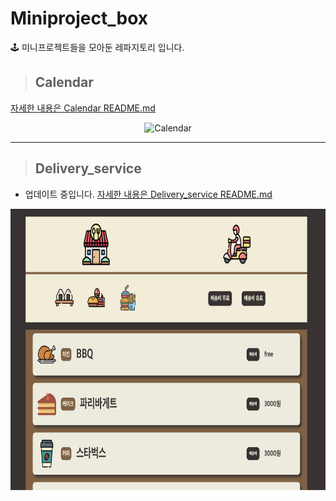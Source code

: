 # Miniproject_box
🕹 미니프로젝트들을 모아둔 레파지토리 입니다.



>## Calendar
[자세한 내용은 Calendar README.md](https://github.com/goawmfhfl/Miniproject_box/tree/master/Calendar)
<div align="center"><img src="https://user-images.githubusercontent.com/79143800/129329335-e6740953-6e8b-45fd-af99-2e9c8438d7bb.png" width="700px" height="450px" alt="Calendar"></img></div>

-----------------------
>## Delivery_service
- 업데이트 중입니다.
[자세한 내용은 Delivery_service README.md](Delivery_Service/README.md)

<div align="center"><img src="Delivery_Service/asset/img/0519 minigame.png" width="700px" height="450px" alt="Calendar"></img></div>


